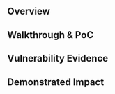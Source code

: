 <!--- Please replace all commented sections below -->
## Overview

<!---
SQL Injection Vulnerability Report

Resources:
 - https://owasp.org/www-community/attacks/SQL_Injection
 - https://owasp.org/www-community/attacks/Blind_SQL_Injection
-->

## Walkthrough & PoC

<!---
Provide a step-by-step walkthrough on how to access the vulnerable injection point, and how to exploit the vulnerability.
Adding a dot-pointed walkthrough with relevant screenshots will speed triage time and result in faster rewards!

Example:
1. Login to in-scope asset at <www.inscope.com/login>
1. Browse to account page
1. Modify ID token to add single quote
1. View error which states 'SQL Syntax Error'
1. Replace ID value with `1' waitfor delay '00:00:10'` 
-->

## Vulnerability Evidence

<!---
Your submission MUST include evidence of the vulnerability and not be theoretical in nature.

For an SQL Injection vulnerability, please include specific NON-PII information discovered in the database, such as Database Version, a listing of database tables, or an injected 'sleep' payload.

You may present your evidence as output from a tool such as SQLMap, unless the program forbids the use of these tools, and it may be in the format of terminal output, screenshots, or video..

DO NOT ACCESS PII
-->

## Demonstrated Impact

<!---
Demonstrating access to data other than the database version or database tables is NOT permitted without explicit permission from the program.
DO NOT ACCESS PII
-->

